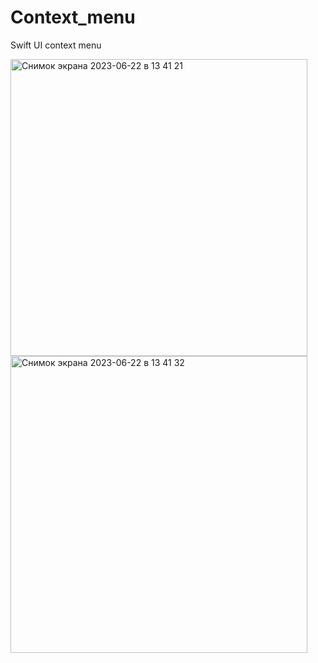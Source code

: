 # Context_menu

Swift UI context menu

<img width="475" alt="Снимок экрана 2023-06-22 в 13 41 21" src="https://github.com/Deminka/Context_menu/assets/69207847/bc72dc67-d0a2-4d6c-98d9-cd30246bb668">
<img width="475" alt="Снимок экрана 2023-06-22 в 13 41 32" src="https://github.com/Deminka/Context_menu/assets/69207847/3e6b6bbb-8d0b-402c-8099-333f43ce93bf">
